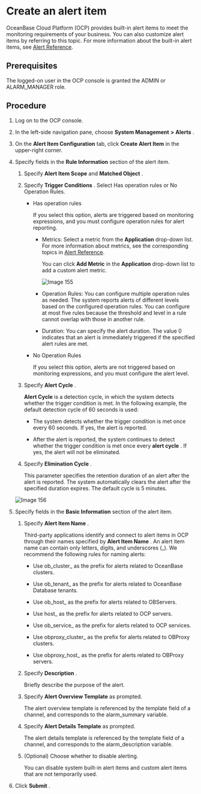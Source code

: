 Create an alert item
=========================================

OceanBase Cloud Platform (OCP) provides built-in alert items to meet the monitoring requirements of your business. You can also customize alert items by referring to this topic. For more information about the built-in alert items, see [Alert Reference](1.alert-overview.md).

Prerequisites
----------------------------------

The logged-on user in the OCP console is granted the ADMIN or ALARM_MANAGER role.

Procedure
------------------------------

1. Log on to the OCP console.

2. In the left-side navigation pane, choose **System Management** **\>** **Alerts** .

3. On the **Alert Item Configuration** tab, click **Create Alert Item** in the upper-right corner.

4. Specify fields in the **Rule Information** section of the alert item.

   1. Specify **Alert Item Scope** and **Matched Object** .

   2. Specify **Trigger Conditions** . Select Has operation rules or No Operation Rules.

      * Has operation rules

        If you select this option, alerts are triggered based on monitoring expressions, and you must configure operation rules for alert reporting.
        * Metrics: Select a metric from the **Application** drop-down list. For more information about metrics, see the corresponding topics in [Alert Reference](1.alert-overview.md).

          You can click **Add Metric** in the **Application** drop-down list to add a custom alert metric.

          ![Image 155](https://help-static-aliyun-doc.aliyuncs.com/assets/img/en-US/7844633561/p440621.png)

        * Operation Rules: You can configure multiple operation rules as needed. The system reports alerts of different levels based on the configured operation rules. You can configure at most five rules because the threshold and level in a rule cannot overlap with those in another rule.

        * Duration: You can specify the alert duration. The value 0 indicates that an alert is immediately triggered if the specified alert rules are met.

      * No Operation Rules

        If you select this option, alerts are not triggered based on monitoring expressions, and you must configure the alert level.

   3. Specify **Alert Cycle** .

      **Alert Cycle** is a detection cycle, in which the system detects whether the trigger condition is met. In the following example, the default detection cycle of 60 seconds is used:
      * The system detects whether the trigger condition is met once every 60 seconds. If yes, the alert is reported.

      * After the alert is reported, the system continues to detect whether the trigger condition is met once every **alert cycle** . If yes, the alert will not be eliminated.

   4. Specify **Elimination Cycle** .

      This parameter specifies the retention duration of an alert after the alert is reported. The system automatically clears the alert after the specified duration expires. The default cycle is 5 minutes.

   ![Image 156](https://help-static-aliyun-doc.aliyuncs.com/assets/img/en-US/7844633561/p440622.png)

5. Specify fields in the **Basic Information** section of the alert item.

   1. Specify **Alert Item Name** .

      Third-party applications identify and connect to alert items in OCP through their names specified by **Alert Item Name** . An alert item name can contain only letters, digits, and underscores (_). We recommend the following rules for naming alerts:
      * Use ob_cluster_ as the prefix for alerts related to OceanBase clusters.

      * Use ob_tenant_ as the prefix for alerts related to OceanBase Database tenants.

      * Use ob_host_ as the prefix for alerts related to OBServers.

      * Use host_ as the prefix for alerts related to OCP servers.

      * Use ob_service_ as the prefix for alerts related to OCP services.

      * Use obproxy_cluster_ as the prefix for alerts related to OBProxy clusters.

      * Use obproxy_host_ as the prefix for alerts related to OBProxy servers.

   2. Specify **Description** .

      Briefly describe the purpose of the alert.

   3. Specify **Alert Overview Template** as prompted.

      The alert overview template is referenced by the template field of a channel, and corresponds to the alarm_summary variable.

   4. Specify **Alert Details Template** as prompted.

      The alert details template is referenced by the template field of a channel, and corresponds to the alarm_description variable.

   5. (Optional) Choose whether to disable alerting.

      You can disable system built-in alert items and custom alert items that are not temporarily used.

6. Click **Submit** .
